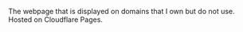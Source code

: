 The webpage that is displayed on domains that I own but do not use.   
Hosted on Cloudflare Pages.   
